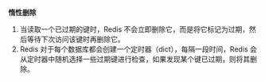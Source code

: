 **惰性删除**

1. 当读取一个已过期的键时，Redis 不会立即删除它，而是将它标记为过期，然后等待下次访问该键时再删除它。
2. Redis 对于每个数据库都会创建一个定时器（dict），每隔一段时间，Redis 会从定时器中随机选择一些过期键进行检查，如果发现某个键已过期，则将其删除。
